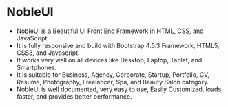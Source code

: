 # NobleUI

- NobleUI is a Beautiful UI Front End Framework in HTML, CSS, and JavaScript.
- It is fully responsive and build with Bootstrap 4.5.3 Framework, HTML5, CSS3, and Javascript.
- It works very well on all devices like Desktop, Laptop, Tablet, and Smartphones.
- It is suitable for Business, Agency, Corporate, Startup, Portfolio, CV, Resume, Photography, Freelancer, Spa, and Beauty Salon category.
- NobleUI is well documented, very easy to use, Easily Customized, loads faster, and provides better performance.

